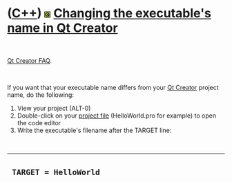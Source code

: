



 

 

 

 

 

([C++](Cpp.htm)) ![Qt](PicQt.png) [Changing the executable's name in Qt Creator](CppQtExeName.htm)
==================================================================================================

 

[Qt Creator FAQ](CppQtFaq.htm).

 

If you want that your executable name differs from your [Qt
Creator](CppQtCreator.htm) project name, do the following:

1.  View your project (ALT-0)
2.  Double-click on your [project file](CppQtProjectFile.htm)
    (HelloWorld.pro for example) to open the code editor
3.  Write the executable's filename after the TARGET line:

 

  --------------------------
  `  TARGET = HelloWorld `
  --------------------------

 

 

 

 

 





 



